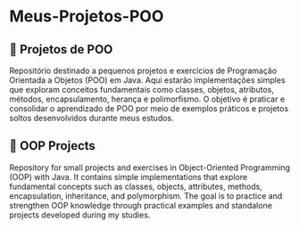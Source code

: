 # Meus-Projetos-POO

## 🚀 Projetos de POO 

Repositório destinado a pequenos projetos e exercícios de Programação Orientada a Objetos (POO) em Java.
Aqui estarão implementações simples que exploram conceitos fundamentais como classes, objetos, atributos, métodos, encapsulamento, herança e polimorfismo.
O objetivo é praticar e consolidar o aprendizado de POO por meio de exemplos práticos e projetos soltos desenvolvidos durante meus estudos.

## 🚀 OOP Projects

Repository for small projects and exercises in Object-Oriented Programming (OOP) with Java.
It contains simple implementations that explore fundamental concepts such as classes, objects, attributes, methods, encapsulation, inheritance, and polymorphism.
The goal is to practice and strengthen OOP knowledge through practical examples and standalone projects developed during my studies.

